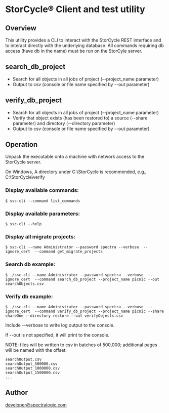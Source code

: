 # StorCycle® Client and test utility

## Overview
This utility provides a CLI to interact with the StorCycle REST interface and
to interact directly with the underlying database. All commands requiring db access
(have db in the name) must be run on the StorCyle server.

## search_db_project
- Search for all objects in all jobs of project (--project_name parameter)
- Output to csv (console or file name specified by --out parameter)

## verify_db_project
- Search for all objects in all jobs of project (--project_name parameter)
- Verify that object exists (has been restored to) a source (--share parameter) and directory (--directory parameter)
- Output to csv (console or file name specified by --out parameter)

## Operation
Unpack the executable onto a machine with network access to the StorCycle server.

On Windows, A directory under C:\StorCycle is recommended, e.g., C:\StorCycle\verify

### Display available commands:
```shell
$ ssc-cli --command list_commands
```

### Display available parameters:
```shell
$ ssc-cli --help
```
### Display all migrate projects:
```shell
$ ssc-cli --name Administrator --password spectra --verbose  --ignore_cert  --command get_migrate_projects
```
### Search db example:
```shell
$ ./ssc-cli --name Administrator --password spectra --verbose  --ignore_cert  --command search_db_project --project_name picnic --out searchObjects.csv
```
### Verify db example:
```shell
$ ./ssc-cli --name Administrator --password spectra --verbose  --ignore_cert  --command verify_db_project --project_name picnic --share shareOne --directory restore --out verifyObjects.csv
```
Include --verbose to write log output to the console. 

If --out is not specified, it will print to the console.

NOTE: files will be written to csv in batches of 500,000; additional pages will be named with the offset:
```
searchOutput.csv
searchOutput_500000.csv
searchOutput_1000000.csv
searchOutput_1500000.csv
...
```

## Author
developer@spectralogic.com

